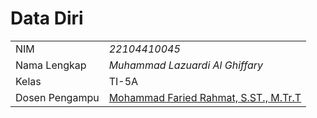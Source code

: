 # Data Diri

|  |  |
|--|--|
| NIM | *22104410045* |
| Nama Lengkap | *Muhammad Lazuardi Al Ghiffary* |
| Kelas | TI-5A |
| Dosen Pengampu | [Mohammad Faried Rahmat, S.ST., M.Tr.T](https://github.com/fariedrahmat) |
